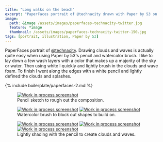 ```yaml
---
title: "Long walks on the beach"
excerpt: "PaperFaces portrait of @technacity drawn with Paper by 53 on an iPad."
image: 
  path: &image /assets/images/paperfaces-technacity-twitter.jpg 
  feature: *image
  thumbnail: /assets/images/paperfaces-technacity-twitter-150.jpg
tags: [portrait, illustration, Paper by 53]
---
```


PaperFaces portrait of [@technacity](http://twitter.com/technacity). Drawing clouds and waves is actually quite easy when using Paper by 53's pencil and watercolor brush. I like to lay down a few wash layers with a color that makes up a majority of the sky or water. Then using white I quickly and lightly brush in the clouds and wave foam. To finish I went along the edges with a white pencil and lightly defined the clouds and splashes.

{% include boilerplate/paperfaces-2.md %}

<figure>
  <a href="/assets/images/paperfaces-technacity-process-1-lg.jpg"><img src="/assets/images/paperfaces-technacity-process-1-600.jpg" alt="Work in process screenshot"></a>
  <figcaption>Pencil sketch to rough out the composition.</figcaption>
</figure>

<figure class="half">
  <a href="/assets/images/paperfaces-technacity-process-2-lg.jpg"><img src="/assets/images/paperfaces-technacity-process-2-600.jpg" alt="Work in process screenshot"></a>
  <a href="/assets/images/paperfaces-technacity-process-3-lg.jpg"><img src="/assets/images/paperfaces-technacity-process-3-600.jpg" alt="Work in process screenshot"></a>
  <figcaption>Watercolor brush to block out shapes to build on.</figcaption>
</figure>

<figure class="third">
  <a href="/assets/images/paperfaces-technacity-process-4-lg.jpg"><img src="/assets/images/paperfaces-technacity-process-4-600.jpg" alt="Work in process screenshot"></a>
  <a href="/assets/images/paperfaces-technacity-process-5-lg.jpg"><img src="/assets/images/paperfaces-technacity-process-5-600.jpg" alt="Work in process screenshot"></a>
  <a href="/assets/images/paperfaces-technacity-process-6-lg.jpg"><img src="/assets/images/paperfaces-technacity-process-6-600.jpg" alt="Work in process screenshot"></a>
  <figcaption>Lightly shading with the pencil to create clouds and waves.</figcaption>
</figure>
